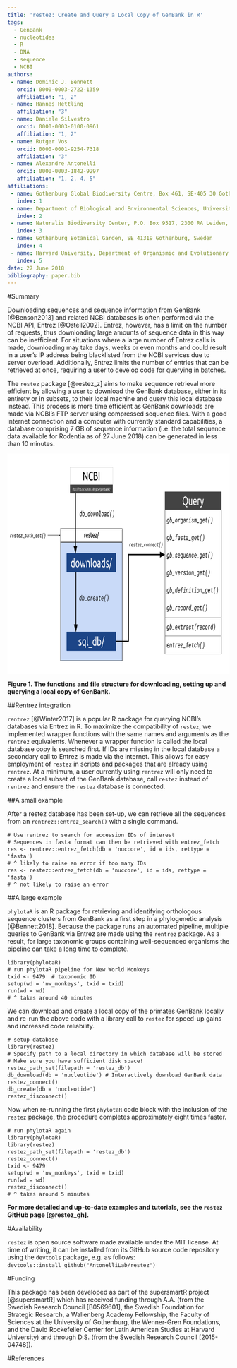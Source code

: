 ```yaml
---
title: 'restez: Create and Query a Local Copy of GenBank in R'
tags:
  - GenBank
  - nucleotides
  - R
  - DNA
  - sequence
  - NCBI
authors:
 - name: Dominic J. Bennett
   orcid: 0000-0003-2722-1359
   affiliation: "1, 2"
 - name: Hannes Hettling
   affiliation: "3"
 - name: Daniele Silvestro
   orcid: 0000-0003-0100-0961
   affiliation: "1, 2"
 - name: Rutger Vos
   orcid: 0000-0001-9254-7318
   affiliation: "3"
 - name: Alexandre Antonelli
   orcid: 0000-0003-1842-9297
   affiliation: "1, 2, 4, 5"
affiliations:
 - name: Gothenburg Global Biodiversity Centre, Box 461, SE-405 30 Gothenburg, Sweden
   index: 1
 - name: Department of Biological and Environmental Sciences, University of Gothenburg, Box 461, SE-405 30 Gothenburg, Sweden
   index: 2
 - name: Naturalis Biodiversity Center, P.O. Box 9517, 2300 RA Leiden, The Netherlands
   index: 3
 - name: Gothenburg Botanical Garden, SE 41319 Gothenburg, Sweden
   index: 4
 - name: Harvard University, Department of Organismic and Evolutionary Biology, Cambridge, MA 02138 U.S.A.
   index: 5
date: 27 June 2018
bibliography: paper.bib
---
```


#Summary

Downloading sequences and sequence information from GenBank [@Benson2013] and related NCBI databases is often performed via the NCBI API, Entrez [@Ostell2002]. Entrez, however, has a limit on the number of requests, thus downloading large amounts of sequence data in this way can be inefficient. For situations where a large number of Entrez calls is made, downloading may take days, weeks or even months and could result in a user’s IP address being blacklisted from the NCBI services due to server overload. Additionally, Entrez limits the number of entries that can be retrieved at once, requiring a user to develop code for querying in batches.

The `restez` package [@restez_z] aims to make sequence retrieval more efficient by allowing a user to download the GenBank database, either in its entirety or in subsets, to their local machine and query this local database instead. This process is more time efficient as GenBank downloads are made via NCBI’s FTP server using compressed sequence files. With a good internet connection and a computer with currently standard capabilities, a database comprising 7 GB of sequence information (i.e. the total sequence data available for Rodentia as of 27 June 2018) can be generated in less than 10 minutes.

<img src="https://raw.githubusercontent.com/AntonelliLab/restez/master/paper/outline.png" height="500" align="center"/>

**Figure 1. The functions and file structure for downloading, setting up and querying a local copy of GenBank.**

##Rentrez integration

`rentrez` [@Winter2017] is a popular R package for querying NCBI’s databases via Entrez in R. To maximize the compatibility of `restez`, we implemented wrapper functions with the same names and arguments as the `rentrez` equivalents. Whenever a wrapper function is called the local database copy is searched first. If IDs are missing in the local database a secondary call to Entrez is made via the internet. This allows for easy employment of `restez` in scripts and packages that are already using `rentrez`. At a minimum, a user currently using `rentrez` will only need to create a local subset of the GenBank database, call `restez` instead of `rentrez` and ensure the `restez` database is connected.

##A small example

After a restez database has been set-up, we can retrieve all the sequences from an `rentrez::entrez_search()` with a single command.

```{r}
# Use rentrez to search for accession IDs of interest
# Sequences in fasta format can then be retrieved with entrez_fetch
res <- rentrez::entrez_fetch(db = 'nuccore', id = ids, rettype = 'fasta')
# ^ likely to raise an error if too many IDs
res <- restez::entrez_fetch(db = 'nuccore', id = ids, rettype = 'fasta')
# ^ not likely to raise an error
```

##A large example

`phylotaR` is an R package for  retrieving and identifying orthologous sequence clusters from GenBank as a first step in a phylogenetic analysis [@Bennett2018]. Because the package runs an automated pipeline, multiple queries to GenBank via Entrez are made using the `rentrez` package. As a result, for large taxonomic groups containing well-sequenced organisms the pipeline can take a long time to complete.

```{r}
library(phylotaR)
# run phylotaR pipeline for New World Monkeys
txid <- 9479  # taxonomic ID
setup(wd = 'nw_monkeys', txid = txid)
run(wd = wd)
# ^ takes around 40 minutes
```

We can download and create a local copy of the primates GenBank locally and re-run the above code with a library call to `restez` for speed-up gains and increased code reliability.

```{r}
# setup database
library(restez)
# Specify path to a local directory in which database will be stored
# Make sure you have sufficient disk space!
restez_path_set(filepath = 'restez_db')
db_download(db = 'nucleotide') # Interactively download GenBank data
restez_connect()
db_create(db = 'nucleotide')
restez_disconnect()
```
Now when re-running the first `phylotaR` code block with the inclusion of the `restez` package, the procedure completes approximately eight times faster.

```{r}
# run phylotaR again
library(phylotaR)
library(restez)
restez_path_set(filepath = 'restez_db')
restez_connect()
txid <- 9479
setup(wd = 'nw_monkeys', txid = txid)
run(wd = wd)
restez_disconnect()
# ^ takes around 5 minutes
```

**For more detailed and up-to-date examples and tutorials, see the `restez` GitHub page [@restez_gh].**

#Availability

`restez` is open source software made available under the MIT license. At time of writing, it can be installed from its GitHub source code repository using the `devtools` package, e.g. as follows: `devtools::install_github("AntonelliLab/restez")`

#Funding

This package has been developed as part of the supersmartR project [@supersmartR] which has received funding through A.A. (from the Swedish Research Council [B0569601], the Swedish Foundation for Strategic Research, a Wallenberg Academy Fellowship, the Faculty of Sciences at the University of Gothenburg, the Wenner-Gren Foundations, and the David Rockefeller Center for Latin American Studies at Harvard University) and through D.S. (from the Swedish Research Council [2015-04748]).

#References
